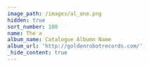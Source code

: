 ```yaml
---
image_path: /images/al_one.png
hidden: true
sort_number: 100
name: The a
album_name: Catalogue Albumn Name
album_url: 'http://goldenrobotrecords.com/'
_hide_content: true
---
```

